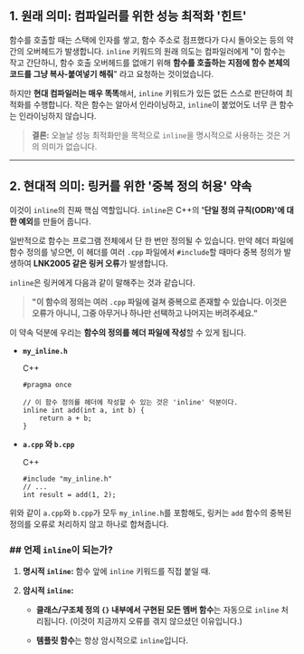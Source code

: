 ## **1. 원래 의미: 컴파일러를 위한 성능 최적화 '힌트'**

함수를 호출할 때는 스택에 인자를 쌓고, 함수 주소로 점프했다가 다시 돌아오는 등의 약간의 오버헤드가 발생합니다. `inline` 키워드의 원래 의도는 컴파일러에게 "이 함수는 작고 간단하니, 함수 호출 오버헤드를 없애기 위해 **함수를 호출하는 지점에 함수 본체의 코드를 그냥 복사-붙여넣기 해줘**" 라고 요청하는 것이었습니다.

하지만 **현대 컴파일러는 매우 똑똑**해서, `inline` 키워드가 있든 없든 스스로 판단하여 최적화를 수행합니다. 작은 함수는 알아서 인라이닝하고, `inline`이 붙었어도 너무 큰 함수는 인라이닝하지 않습니다.

> **결론:** 오늘날 성능 최적화만을 목적으로 `inline`을 명시적으로 사용하는 것은 거의 의미가 없습니다.

---

## **2. 현대적 의미: 링커를 위한 '중복 정의 허용' 약속**

이것이 `inline`의 진짜 핵심 역할입니다. `inline`은 C++의 **'단일 정의 규칙(ODR)'에 대한 예외**를 만들어 줍니다.

일반적으로 함수는 프로그램 전체에서 단 한 번만 정의될 수 있습니다. 만약 헤더 파일에 함수 정의를 넣으면, 이 헤더를 여러 `.cpp` 파일에서 `#include`할 때마다 중복 정의가 발생하여 **LNK2005 같은 링커 오류**가 발생합니다.

`inline`은 링커에게 다음과 같이 말해주는 것과 같습니다.

> **"이 함수의 정의는 여러 `.cpp` 파일에 걸쳐 중복으로 존재할 수 있습니다. 이것은 오류가 아니니, 그중 아무거나 하나만 선택하고 나머지는 버려주세요."**

이 약속 덕분에 우리는 **함수의 정의를 헤더 파일에 작성**할 수 있게 됩니다.

- **`my_inline.h`**
    
    C++
    
    ```
    #pragma once
    
    // 이 함수 정의를 헤더에 작성할 수 있는 것은 'inline' 덕분이다.
    inline int add(int a, int b) {
        return a + b;
    }
    ```
    
- **`a.cpp` 와 `b.cpp`**
    
    C++
    
    ```
    #include "my_inline.h"
    // ...
    int result = add(1, 2);
    ```
    

위와 같이 `a.cpp`와 `b.cpp`가 모두 `my_inline.h`를 포함해도, 링커는 `add` 함수의 중복된 정의를 오류로 처리하지 않고 하나로 합쳐줍니다.

### **## 언제 `inline`이 되는가?**

1. **명시적 `inline`:** 함수 앞에 `inline` 키워드를 직접 붙일 때.
    
2. **암시적 `inline`:**
    
    - **클래스/구조체 정의 `{}` 내부에서 구현된 모든 멤버 함수**는 자동으로 `inline` 처리됩니다. (이것이 지금까지 오류를 겪지 않으셨던 이유입니다.)
        
    - **템플릿 함수**는 항상 암시적으로 `inline`입니다.